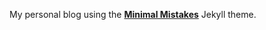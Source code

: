 My personal blog using the **[Minimal Mistakes](http://mmistakes.github.io/minimal-mistakes)** Jekyll theme.
